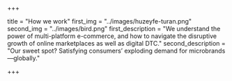 +++

title = "How we work"
first_img = "../images/huzeyfe-turan.png"
second_img = "../images/bird.png"
first_description = "We understand the power of multi-platform e-commerce, and how to navigate the disruptive growth of online marketplaces as well as digital DTC."
second_description = "Our sweet spot? Satisfying consumers’ exploding demand for microbrands—globally."

+++
